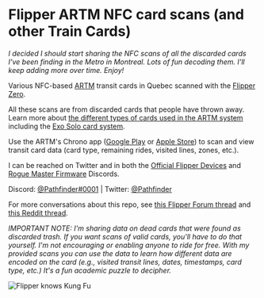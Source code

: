 # Flipper ARTM NFC card scans (and other Train Cards)
_I decided I should start sharing the NFC scans of all the discarded cards I've been finding in the Metro in Montreal. Lots of fun decoding them. I'll keep adding more over time.  Enjoy!_

Various NFC-based [ARTM](https://www.artm.quebec/) transit cards in Quebec scanned with the [Flipper Zero](https://flipperzero.one/).
 
All these scans are from discarded cards that people have thrown away. Learn more about [the different types of cards used in the ARTM system](https://www.artm.quebec/en/fares/fare-platform/) including the [Exo Solo card system](
https://exo.quebec/en/fares/opus-card/solo-card).

Use the ARTM's Chrono app ([Google Play](https://play.google.com/store/apps/details?id=quebec.artm.chrono) or [Apple Store](https://apps.apple.com/us/app/chrono-bus-metro-and-train/id1261397728)) to scan and view transit card data (card type, remaining rides, visited lines, zones, etc.).

I can be reached on Twitter and in both the [Official Flipper Devices](http://flipperzero.one/discord) and [Rogue Master Firmware](https://discord.gg/gF2bBUzAFe) Discords. 

Discord: [@Pathfinder#0001](https://discordapp.com/users/403206991796764673) | 
Twitter: [@Pathfinder](https://twitter.com/pathfinder)

For more conversations about this repo, see [this Flipper Forum thread](https://forum.flipperzero.one/t/scans-of-discarded-nfc-cards-found-in-the-montreal-metro/12411) and [this Reddit thread](https://www.reddit.com/r/flipperzero/comments/10p91yv/scans_of_discarded_nfc_cards_from_the_montreal/).


_IMPORTANT NOTE: I'm sharing data on *dead* cards that were found as discarded trash.  If you want scans of *valid* cards, you'll have to do that yourself.  I'm not encouraging or enabling anyone to ride for free.  With my provided scans you can use the data to learn how different data are encoded on the card (e.g., visited transit lines, dates, timestamps, card type, etc.)  It's a fun academic puzzle to decipher._

![Flipper knows Kung Fu](https://i.gyazo.com/ce48e1fedebe92d17526c92a43a5d640.jpg)

